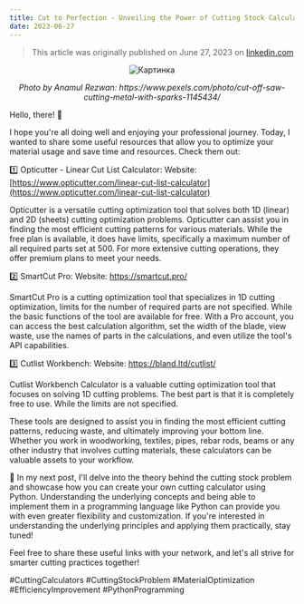 ```yaml
---
title: Cut to Perfection - Unveiling the Power of Cutting Stock Calculators!
date: 2023-06-27
---
```


>This article was originally published on June 27, 2023 on [linkedin.com](https://www.linkedin.com/pulse/cut-perfection-unveiling-power-cutting-stock-ilgiz-nigmatullin)


<p align="center">
  <img src="https://media.licdn.com/dms/image/D4E12AQHIYPte15EPQQ/article-cover_image-shrink_600_2000/0/1687851932456?e=1693440000&v=beta&t=THsM_gSYV5vzzDvbnb-OQesNDXMDNfpFOw5gVH0Umys" alt="Картинка">
</p>
<p align="center">
  <em>Photo by Anamul Rezwan: https://www.pexels.com/photo/cut-off-saw-cutting-metal-with-sparks-1145434/</em>
</p>

Hello, there! 👋

I hope you're all doing well and enjoying your professional journey. Today, I wanted to share some useful resources that allow you to optimize your material usage and save time and resources. Check them out:

1️⃣ Opticutter - Linear Cut List Calculator: Website: [https://www.opticutter.com/linear-cut-list-calculator](https://www.opticutter.com/linear-cut-list-calculator)

Opticutter is a versatile cutting optimization tool that solves both 1D (linear) and 2D (sheets) cutting optimization problems. Opticutter can assist you in finding the most efficient cutting patterns for various materials. While the free plan is available, it does have limits, specifically a maximum number of all required parts set at 500. For more extensive cutting operations, they offer premium plans to meet your needs.

2️⃣ SmartCut Pro: Website: <https://smartcut.pro/>

SmartCut Pro is a cutting optimization tool that specializes in 1D cutting optimization, limits for the number of required parts are not specified. While the basic functions of the tool are available for free. With a Pro account, you can access the best calculation algorithm, set the width of the blade, view waste, use the names of parts in the calculations, and even utilize the tool's API capabilities. 

3️⃣ Cutlist Workbench: Website: <https://bland.ltd/cutlist/>

Cutlist Workbench Calculator is a valuable cutting optimization tool that focuses on solving 1D cutting problems. The best part is that it is completely free to use. While the limits are not specified.

These tools are designed to assist you in finding the most efficient cutting patterns, reducing waste, and ultimately improving your bottom line. Whether you work in woodworking, textiles, pipes, rebar rods, beams or any other industry that involves cutting materials, these calculators can be valuable assets to your workflow.

📢 In my next post, I'll delve into the theory behind the cutting stock problem and showcase how you can create your own cutting calculator using Python. Understanding the underlying concepts and being able to implement them in a programming language like Python can provide you with even greater flexibility and customization. If you're interested in understanding the underlying principles and applying them practically, stay tuned!

Feel free to share these useful links with your network, and let's all strive for smarter cutting practices together!

#CuttingCalculators #CuttingStockProblem #MaterialOptimization #EfficiencyImprovement #PythonProgramming
